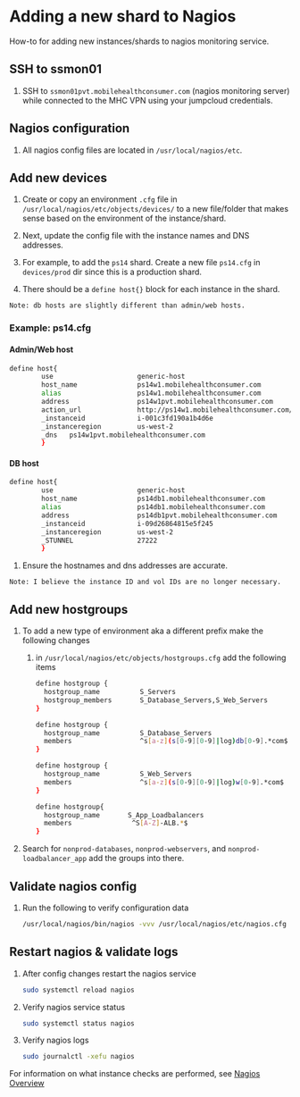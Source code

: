 # Adding a new shard to Nagios

How-to for adding new instances/shards to nagios monitoring service.

## SSH to ssmon01

1. SSH to `ssmon01pvt.mobilehealthconsumer.com` (nagios monitoring server)
while connected to the MHC VPN using your jumpcloud credentials.

## Nagios configuration

1. All nagios config files are located in `/usr/local/nagios/etc`.

## Add new devices

1. Create or copy an environment `.cfg` file in `/usr/local/nagios/etc/objects/devices/`
to a new file/folder that makes sense based on the environment of the instance/shard.

1. Next, update the config file with the instance names and DNS addresses.

1. For example, to add the `ps14` shard. Create a new file `ps14.cfg` in
`devices/prod` dir since this is a production shard.

1. There should be a `define host{}` block for each instance in the shard.

`Note: db hosts are slightly different than admin/web hosts.`

### Example: ps14.cfg

#### Admin/Web host

```bash
define host{
        use                     generic-host
        host_name               ps14w1.mobilehealthconsumer.com
        alias                   ps14w1.mobilehealthconsumer.com
        address                 ps14w1pvt.mobilehealthconsumer.com
        action_url              http://ps14w1.mobilehealthconsumer.com/partners/login
        _instanceid             i-001c3fd190a1b4d6e
        _instanceregion         us-west-2
        _dns   ps14w1pvt.mobilehealthconsumer.com
        }
```

#### DB host

```bash
define host{
        use                     generic-host
        host_name               ps14db1.mobilehealthconsumer.com
        alias                   ps14db1.mobilehealthconsumer.com
        address                 ps14db1pvt.mobilehealthconsumer.com
        _instanceid             i-09d26864815e5f245
        _instanceregion         us-west-2
        _STUNNEL                27222
        }
```

1. Ensure the hostnames and dns addresses are accurate.

`Note: I believe the instance ID and vol IDs are no longer necessary.`

## Add new hostgroups

1. To add a new type of environment aka a different prefix make the following changes

   1. in `/usr/local/nagios/etc/objects/hostgroups.cfg` add the following items

      ```bash
      define hostgroup {
        hostgroup_name          S_Servers
        hostgroup_members       S_Database_Servers,S_Web_Servers
      }

      define hostgroup {
        hostgroup_name          S_Database_Servers
        members                 ^s[a-z](s[0-9][0-9]|log)db[0-9].*com$
      }

      define hostgroup {
        hostgroup_name          S_Web_Servers
        members                 ^s[a-z](s[0-9][0-9]|log)w[0-9].*com$
      }

      define hostgroup{
        hostgroup_name       S_App_Loadbalancers
        members               ^S[A-Z]-ALB.*$
      }
      ```

1. Search for `nonprod-databases`, `nonprod-webservers`, and `nonprod-loadbalancer_app`
add the groups into there.

## Validate nagios config

1. Run the following to verify configuration data

   ```bash
   /usr/local/nagios/bin/nagios -vvv /usr/local/nagios/etc/nagios.cfg
   ```

## Restart nagios & validate logs

1. After config changes restart the nagios service

   ```bash
   sudo systemctl reload nagios
   ```

1. Verify nagios service status

   ```bash
   sudo systemctl status nagios
   ```

1. Verify nagios logs

   ```bash
   sudo journalctl -xefu nagios
   ```

For information on what instance checks are performed, see [Nagios Overview](./Overview.md)
